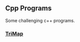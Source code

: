 ## Cpp Programs
Some challenging c++ programs. 

### [TriMap](https://github.com/lvzhanhe/cpp-programs/tree/master/TriMap)